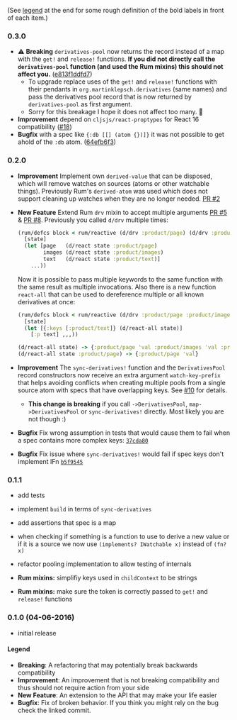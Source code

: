 (See [legend](#legend) at the end for some rough definition of the bold labels in front of each item.)

### 0.3.0

- :warning: **Breaking** `derivatives-pool` now returns the record instead of a map with the `get!` and `release!` functions. **If you did not directly call the `derivatives-pool` function (and used the Rum mixins) this should not affect you.** ([e813f1ddfd7](https://github.com/martinklepsch/derivatives/commit/e813f1ddfd7636a5b6371bd4ff5bb75054e28e6c))
  - To upgrade replace uses of the `get!` and `release!` functions with their pendants in `org.martinklepsch.derivatives` (same names) and pass the derivatives pool record that is now returned by `derivatives-pool` as first argument.
  - Sorry for this breakage I hope it does not affect too many. :raised_hands:
- **Improvement** depend on `cljsjs/react-proptypes` for React 16 compatibility ([#18](https://github.com/martinklepsch/derivatives/pull/18))
- **Bugfix** with a spec like `{:db [[] (atom {})]}` it was not possible to get ahold of the `:db` atom. ([64efb6f3](https://github.com/martinklepsch/derivatives/commit/64efb6f3a35c60a8493bb3f2a718e339cee9ff73))

### 0.2.0

- **Improvement** Implement own `derived-value` that can be disposed, which will remove watches on sources (atoms or other watchable things). Previously Rum's `derived-atom` was used which does not support cleaning up watches when they are no longer needed. [PR #2](https://github.com/martinklepsch/derivatives/pull/2)
- **New Feature** Extend Rum `drv` mixin to accept multiple arguments [PR #5](https://github.com/martinklepsch/derivatives/pull/5) & [PR #8](https://github.com/martinklepsch/derivatives/pull/8).
  Previously you called `d/drv` multiple times:

    ```clojure
    (rum/defcs block < rum/reactive (d/drv :product/page) (d/drv :product/images) (d/drv :product/text) 
      [state]
      (let [page   (d/react state :product/page)
            images (d/react state :product/images)
            text   (d/react state :product/text)] 
        ...))
    ```

  Now it is possible to pass multiple keywords to the same function
  with the same result as multiple invocations. Also there is a new
  function `react-all` that can be used to dereference multiple or all
  known derivatives at once:

    ```clojure
    (rum/defcs block < rum/reactive (d/drv :product/page :product/images :product/text)
      [state]
      (let [{:keys [:product/text]} (d/react-all state)]
        [:p text] ,,,))
    ```

    ```clojure
    (d/react-all state) -> {:product/page 'val :product/images 'val :product/text 'val}
    (d/react-all state :product/page) -> {:product/page 'val}
    ```

- **Improvement** The `sync-derivatives!` function and the
  `DerivativesPool` record constructors now receive an extra argument
  `watch-key-prefix` that helps avoiding conflicts when creating
  multiple pools from a single source atom with specs that have
  overlapping keys. See
  [#10](https://github.com/martinklepsch/derivatives/issues/10) for
  details.
  - **This change is breaking** if you call `->DerivativesPool`,
    `map->DerivativesPool` or `sync-derivatives!` directly. Most
    likely you are not though :)
- **Bugfix** Fix wrong assumption in tests that would cause them to fail when a spec
  contains more complex keys: [`37cda80`](https://github.com/martinklepsch/derivatives/commit/37cda80c35a5c936ac8bf4fe84a2595362bd93e4)
- **Bugfix** Fix issue where `sync-derivatives!` would fail if spec keys don't implement IFn [`b5f9545`](https://github.com/martinklepsch/derivatives/commit/b5f9545437823fa8b9730ca8f32a00eaa9d85f02)

### 0.1.1

- add tests
- implement `build` in terms of `sync-derivatives`
- add assertions that spec is a map
- when checking if something is a function to use to derive a new
  value or if it is a source we now use `(implements? IWatchable x)`
  instead of `(fn? x)`
- refactor pooling implementation to allow testing of internals

- **Rum mixins:** simplifiy keys used in `childContext` to be strings
- **Rum mixins:** make sure the token is correctly passed to `get!` and `release!` functions

### 0.1.0 (04-06-2016)

- initial release

#### Legend

- **Breaking**: A refactoring that may potentially break backwards compatibility
- **Improvement**: An improvement that is not breaking compatibility and thus should not require action from your side
- **New Feature**: An extension to the API that may make your life easier
- **Bugfix**: Fix of broken behavior. If you think you might rely on the bug check the linked commit.
